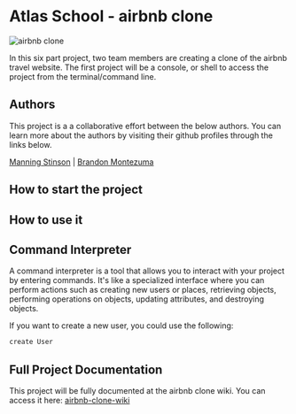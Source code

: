 # Atlas School - airbnb clone

![airbnb clone](https://github.com/manningstinson/atlas-AirBnB_clone/assets/104523090/2293c7ad-a821-417a-8acb-dc2c6961d06b)

In this six part project, two team members are creating a clone of the airbnb travel website. The first project will be a console, or shell to access the project from the terminal/command line.

## Authors

This project is a a collaborative effort between the below authors. You can learn more about the authors by visiting their github profiles through the links below.

[Manning Stinson](https://github.com/manningstinson) |
[Brandon Montezuma](https://github.com/bmontezuma)

## How to start the project

## How to use it

## Command Interpreter

A command interpreter is a tool that allows you to interact with your project by entering commands. It's like a specialized interface where you can perform actions such as creating new users or places, retrieving objects, performing operations on objects, updating attributes, and destroying objects.

If you want to create a new user, you could use the following:

```python
create User
```

## Full Project Documentation

This project will be fully documented at the airbnb clone wiki. You can access it here:
[airbnb-clone-wiki](https://github.com/manningstinson/atlas-AirBnB_clone/wiki/Home-%7C-airbnb-clone)
